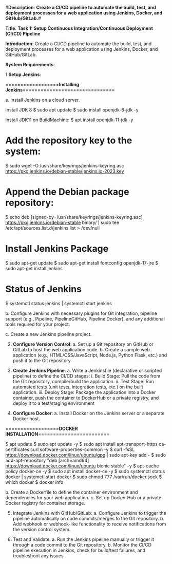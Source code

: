 #**Description**: **Create a CI/CD pipeline to automate the build, test, and deployment processes for a web application using Jenkins, Docker, and GitHub/GitLab.**#

**Title**: **Task 1: Setup Continuous Integration/Continuous Deployment (CI/CD) Pipeline**

**Introduction**:
Create a CI/CD pipeline to automate the build, test, and deployment processes for a web application using Jenkins, Docker, and GitHub/GitLab.

**System Requirements**:

1 **Setup Jenkins**:

==================**Installing Jenkins**===============================

a. Install Jenkins on a cloud server.

Install JDK 8
$ sudo apt update
$ sudo install openjdk-8-jdk -y

Install JDK11 on BuildMachine:
$ apt install openjdk-11-jdk -y


Add the repository key to the system:
=======================================

$ sudo wget -O /usr/share/keyrings/jenkins-keyring.asc \
  https://pkg.jenkins.io/debian-stable/jenkins.io-2023.key


Append the Debian package repository:
==========================================

$  echo deb [signed-by=/usr/share/keyrings/jenkins-keyring.asc] \
    https://pkg.jenkins.io/debian-stable binary/ | sudo tee \
    /etc/apt/sources.list.d/jenkins.list > /dev/null

Install Jenkins Package
=============================

$ sudo apt-get update
$ sudo apt-get install fontconfig openjdk-17-jre
$ sudo apt-get install jenkins

Status of Jenkins
======================

$ systemctl status jenkins | systemctl start jenkins


b. Configure Jenkins with necessary plugins for Git integration, pipeline support (e.g., Pipeline, PipelineGitHub, Pipeline Docker), and any additional tools required for your project.

c. Create a new Jenkins pipeline project.

2. **Configure Version Control**:
a. Set up a Git repository on GitHub or GitLab to host the web application code.
b. Create a sample web application (e.g., HTML/CSS/JavaScript, Node.js, Python Flask, etc.) and push it to the Git repository


3. **Create Jenkins Pipeline**:
a. Write a Jenkinsfile (declarative or scripted pipeline) to define the CI/CD stages:
i. Build Stage: Pull the code from the Git repository, compile/build the application.
ii. Test Stage: Run automated tests (unit tests, integration tests, etc.) on the built application.
iii. Deploy Stage: Package the application into a Docker container, push the container to DockerHub or a private registry, and deploy it to a test/staging environment


4. **Configure Docker**:
a. Install Docker on the Jenkins server or a separate Docker host.

==================**DOCKER INSTALLATION**========================

$ apt update
$ sudo apt update -y
$ sudo apt install apt-transport-https ca-certificates curl software-properties-common -y
$ curl -fsSL https://download.docker.com/linux/ubuntu/gpg | sudo apt-key add -
$ sudo add-apt-repository "deb [arch=amd64] https://download.docker.com/linux/ubuntu bionic stable" -y
$ apt-cache policy docker-ce -y
$ sudo apt install docker-ce -y
$ sudo systemctl status docker | systemctl start docker
$ sudo chmod 777 /var/run/docker.sock
$ which docker
$ docker info

b. Create a Dockerfile to define the container environment and dependencies for your web application.
c. Set up Docker Hub or a private Docker registry for container storage.

5. Integrate Jenkins with GitHub/GitLab:
a. Configure Jenkins to trigger the pipeline automatically on code commits/merges to the Git
repository.
b. Add webhook or webhook-like functionality to receive notifications from the version control system.






6. Test and Validate:
a. Run the Jenkins pipeline manually or trigger it through a code commit to the Git repository.
b. Monitor the CI/CD pipeline execution in Jenkins, check for build/test failures, and troubleshoot any issues













  

